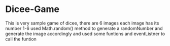 # Dicee-Game
This is very sample game of dicee, there are 6 images each image has its number 1-6 
used Math.random() method to generate a randomNumber and generate the image accordingly 
and used some funtions and eventListner to call the funtion
